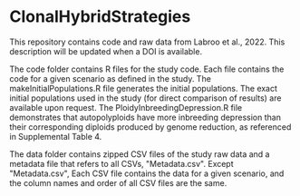 # ClonalHybridStrategies
This repository contains code and raw data from Labroo et al., 2022. This description will be updated when a DOI is available.

The code folder contains R files for the study code. Each file contains the code for a given scenario as defined in the study. The makeInitialPopulations.R file
generates the initial populations. The exact initial populations used in the study (for direct comparison of results) are available upon request. The PloidyInbreedingDepression.R file demonstrates that autopolyploids have more inbreeding depression than their corresponding diploids produced by genome reduction, as referenced in Supplemental Table 4.

The data folder contains zipped CSV files of the study raw data and a metadata file that refers to all CSVs, "Metadata.csv". Except "Metadata.csv", Each CSV file contains the data for a given scenario, and the column names and order of all CSV files are the same.


